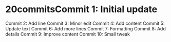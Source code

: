 # 20commitsCommit 1: Initial update
Commit 2: Add line
Commit 3: Minor edit
Commit 4: Add content
Commit 5: Update text
Commit 6: Add more lines
Commit 7: Formatting
Commit 8: Add details
Commit 9: Improve content
Commit 10: Small tweak
